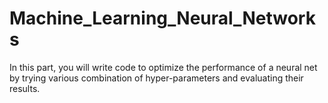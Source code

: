 # Machine_Learning_Neural_Networks
In this part, you will write code to optimize the performance of a neural net by trying various combination of hyper-parameters and evaluating their results.
